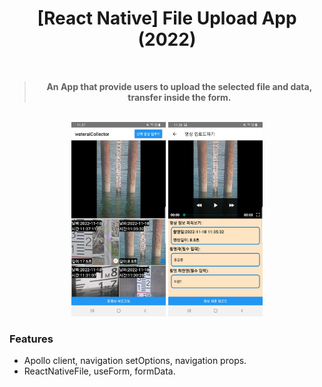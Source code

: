 <h1 align="center">[React Native] File Upload App (2022)<br/></h1>

<div align="center">
  <br />
  <blockquote><b>An App that provide users to upload the selected file and data, transfer inside the form.</b></blockquote>
</div>

<br/>

<div align="center">
  <img src="READMEimg/selectScreen.png" width="30%" height="50%"/>
  <img src="READMEimg/uploadScreen.png" width="30%" height="50%"/>
  <br />
</div>

### Features

* Apollo client, navigation setOptions, navigation props.
* ReactNativeFile, useForm, formData.
